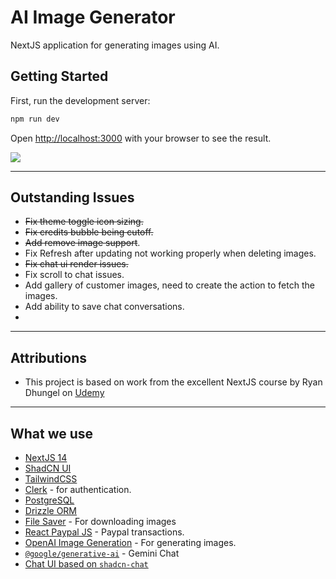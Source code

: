 # AI Image Generator
NextJS application for generating images using AI.

## Getting Started

First, run the development server:

```bash
npm run dev
```

Open [http://localhost:3000](http://localhost:3000) with your browser to see the result.

![](docs/localhost_3000_.png)

---
## Outstanding Issues

- <strike>Fix theme toggle icon sizing.</strike>
- <strike>Fix credits bubble being cutoff.</strike>
- <strike>Add remove image support</strike>.
- Fix Refresh after updating not working properly when deleting images.
- <strike>Fix chat ui render issues.</strike> 
- Fix scroll to chat issues.
- Add gallery of customer images, need to create the action to fetch the images.
- Add ability to save chat conversations.
- 

--- 
## Attributions

- This project is based on work from the excellent NextJS course by Ryan Dhungel on [Udemy](https://www.udemy.com/course/ai-saas-image-generator-chatbot-react-nextjs-typescript/)
  
---
## What we use

- [NextJS 14](https://nextjs.org/)
- [ShadCN UI](https://ui.shadcn.com/)
- [TailwindCSS](https://tailwindcss.com/)
- [Clerk](https://clerk.com/) - for authentication.
- [PostgreSQL](https://www.postgresql.org/)
- [Drizzle ORM](https://orm.drizzle.team/)
- [File Saver](https://www.npmjs.com/package/file-saver) - For downloading images
- [React Paypal JS](https://www.npmjs.com/package/@paypal/react-paypal-js) - Paypal transactions.
- [OpenAI Image Generation](https://platform.openai.com/docs/overview) - For generating images.
- [`@google/generative-ai`](https://www.npmjs.com/package/@google/generative-ai) - Gemini Chat
- [Chat UI based on `shadcn-chat`](https://docs-shadcn-chat.vercel.app/)
